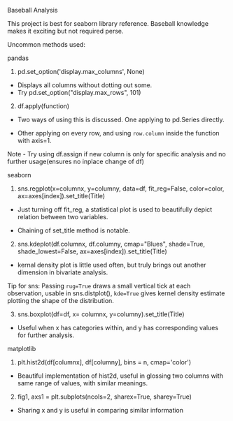 Baseball Analysis

This project is best for seaborn library reference. Baseball knowledge makes it exciting but not required perse.

Uncommon methods used:

pandas

1. pd.set_option('display.max_columns', None)

- Displays all columns without dotting out some.
- Try pd.set_option("display.max_rows", 101)

2. df.apply(function)

- Two ways of using this is discussed. One applying to pd.Series directly.

- Other applying on every row, and using `row.column` inside the function with axis=1.

Note - Try using df.assign if new column is only for specific analysis and no further usage(ensures no inplace change of df)

seaborn

1. sns.regplot(x=columnx, y=columny, data=df, fit_reg=False, color=color,  ax=axes[index]).set_title(Title) 

- Just turning off fit_reg, a statistical plot is used to beautifully depict relation between two variables.

- Chaining of set_title method is notable.

2. sns.kdeplot(df.columnx, df.columny, cmap="Blues", shade=True, shade_lowest=False, ax=axes[index]).set_title(Title)

- kernal density plot is little used often, but truly brings out another dimension in bivariate analysis.

Tip for sns: Passing `rug=True` draws a small vertical tick at each observation, usable in sns.distplot(), `kde=True` gives kernel density estimate plotting the shape of the distribution.

3. sns.boxplot(df=df, x= columnx, y=columny).set_title(Title)

- Useful when x has categories within, and y has corresponding values for further analysis.

matplotlib

1. plt.hist2d(df[columnx], df[columny], bins = n, cmap='color')

- Beautiful implementation of hist2d, useful in glossing two columns with same range of values, with similar meanings.

2. fig1, axs1 = plt.subplots(ncols=2, sharex=True, sharey=True)

- Sharing x and y is useful in comparing similar information
